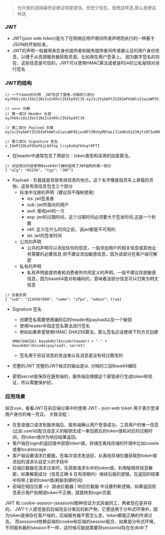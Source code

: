 > 也许我的选择最终会被证明是错误。但至少现在，我想这样选,那么我便这样选

### JWT
* JWT(json web token)是为了在网络应用环境间传递声明而执行的一种基于JSON的开放标准。
* JWT的声明一般被用来在身份提供者和服务提供者间传递被认证的用户身份信息，以便于从资源服务器获取资源。比如用在用户登录上。
因为数字签名的存在，这些信息是可信的，JWT可以使用HMAC算法或者是RSA的公私秘钥对进行签名

### JWT的结构
```
// 一个token的示例  JWT包含了使用.分隔的三部分
eyJhbGciOiJIUzI1NiIsInR5cCI6IkpXVCJ9.eyJ1c2VybmFtZSI6ImFkbWluIiwiaWF0IjoxNTY2MzUyMDYwLCJleHAiOjE1NjYzNTIwODB9.v_IGmPIIOLaFO3oF6jLGUfop_lrzykoEqYkUvplRFTI

// ===> 分解
// 第一部分 Header 头部
eyJhbGciOiJIUzI1NiIsInR5cCI6IkpXVCJ9

// 第二部分 Payload 负载
eyJ1c2VybmFtZSI6ImFkbWluIiwiaWF0IjoxNTY2MzUyMDYwLCJleHAiOjE1NjYzNTIwODB9

// 第三部分 Signature 签名
v_IGmPIIOLaFO3oF6jLGUfop_lrzykoEqYkUvplRFTI
```
* 在header中通常包含了两部分：token类型和采用的加密算法。
```
// 对这部分内容使用Base64Url编码组成了JWT结构的第一部分
{ "alg": "HS256", "typ": "JWT"} 
```

* Payload - 负载就是存放有效信息的地方。这个名字像是指货车上承载的货物，这些有效信息包含三个部分
    * 标准中注册的声明（建议但不强制使用）
        * iss: jwt签发者
        * sub: jwt所面向的用户
        * aud: 接收jwt的一方
        * exp: jwt的过期时间，这个过期时间必须要大于签发时间,这是一个秒数
        * nbf: 定义在什么时间之前，该jwt都是不可用的.
        * iat: jwt的签发时间
    * 公共的声明
        * 公共的声明可以添加任何的信息，一般添加用户的相关信息或其他业务需要的必要信息.但不建议添加敏感信息，因为该部分在客户端可解密
    * 私有的声明
        * 私有声明是提供者和消费者所共同定义的声明，一般不建议存放敏感信息，因为base64是对称编码的，意味着该部分信息可以归类为明文信息
```
// 负载实例
{ "sub": "1234567890", "name": "zfpx", "admin": true} 
```

* Signature 签名
    * 创建签名需要使用编码后的header和payload以及一个秘钥
    * 使用header中指定签名算法进行签名
    * 例如如果希望使用HMAC SHA256算法，那么签名应该使用下列方式创建
    ```
    HMACSHA256( base64UrlEncode(header) + "." + base64UrlEncode(payload), secret) 
    ```
    * 签名用于验证消息的发送者以及消息是没有经过篡改的

* 完整的JWT 完整的JWT格式的输出是以. 分隔的三段Base64编码
* 密钥secret是保存在服务端的，服务端会根据这个密钥进行生成token和验证，所以需要保护好。


### 应用场景
结合vue，看看JWT在前后端分离中的使用
JWT - json web token 用于表示登录用户身份的唯一凭证。
大致流程：
* 在登录接口请求到服务端后，服务端确认用户登录成功，工具用户的唯一信息(比如 userId)配合自定义的秘钥生成一串加密后的token值和对应的过期时间，将token值作为响应结果返回。
* 客户端在login的返回值中获取token值，存储在离线存储的环境中比如cookie或者localstorage
* 客户端设置请求拦截器，在每次请求发送前，从离线存储位置获取到token值添加的请求头自定义的字段中
* 后端拦截器在请求过来时，先获取请求头中的token值，利用秘钥将信息解密，如果解密成功（信息正确 & 在有效期内）继续后面的逻辑，在返回的结果中将带上新的token值(刷新到期时间)
* 前端在相应位置 =》  路由拦截器 | 响应拦截器 中设置判断逻辑，如果返回信息表示用户到期或token不正确，就跳转到login页面

JWT 和 cookie-session-jsessionId那种验证方式异曲同工，两者现在是并存的。
JWT个人感觉是前后端完全分离后的新产物，它更适用于分布式环境中，因为token是保存在客户端的，后端服务器不管怎么变，token都能正确的传递过去。
而sessionid依赖前端的cookie和后端的session配合，如果是分布式环境，不同服务器的session不一样，这时候可能就需要将sessionid存在在db中了